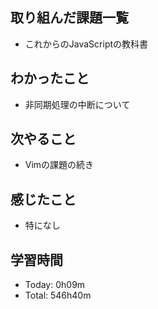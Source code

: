 ## 取り組んだ課題一覧
- これからのJavaScriptの教科書
## わかったこと
- 非同期処理の中断について
## 次やること
- Vimの課題の続き
## 感じたこと
- 特になし
## 学習時間
- Today: 0h09m
- Total: 546h40m
